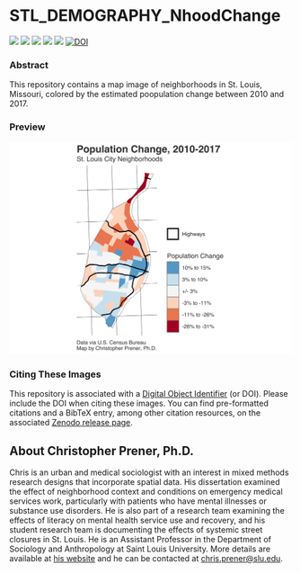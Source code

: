 # STL_DEMOGRAPHY_NhoodChange

[![](https://img.shields.io/badge/extent-st.%20louis%20city-red.svg)](https://github.com/chris-prener/STL_DEMOGRAPHY_NhoodChange/)
[![](https://img.shields.io/badge/category-demography-orange.svg)](https://github.com/chris-prener/STL_DEMOGRAPHY_NhoodChange/)
[![](https://img.shields.io/github/release/chris-prener/STL_DEMOGRAPHY_NhoodChange.svg?label=version)](https://github.com/chris-prener/STL_DEMOGRAPHY_NhoodChange/releases)
[![](https://img.shields.io/github/last-commit/chris-prener/STL_DEMOGRAPHY_NhoodChange.svg)](https://github.com/chris-prener/STL_DEMOGRAPHY_NhoodChange/commits/master)
[![](https://img.shields.io/github/repo-size/chris-prener/STL_DEMOGRAPHY_NhoodChange.svg)](https://github.com/chris-prener/STL_DEMOGRAPHY_NhoodChange/)
[![DOI](https://zenodo.org/badge/128544391.svg)](https://zenodo.org/badge/latestdoi/128544391)

### Abstract
This repository contains a map image of neighborhoods in St. Louis, Missouri, colored by the estimated poopulation change between 2010 and 2017. 

### Preview
![](results/2017/nhoodMap-trans.png)

### Citing These Images
This repository is associated with a [Digital Object Identifier](https://en.wikipedia.org/wiki/Digital_object_identifier) (or DOI). Please include the DOI when citing these images. You can find pre-formatted citations and a BibTeX entry, among other citation resources, on the associated [Zenodo release page]().

## About Christopher Prener, Ph.D.
Chris is an urban and medical sociologist with an interest in mixed methods research designs that incorporate spatial data. His dissertation examined the effect of neighborhood context and conditions on emergency medical services work, particularly with patients who have mental illnesses or substance use disorders. He is also part of a research team examining the effects of literacy on mental health service use and recovery, and his student research team is documenting the effects of systemic street closures in St. Louis. He is an Assistant Professor in the Department of Sociology and Anthropology at Saint Louis University. More details are available at [his website](https://chris-prener.github.io) and he can be contacted at [chris.prener@slu.edu](mailto:chris.prener@slu.edu).
